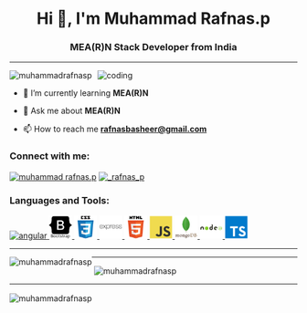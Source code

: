 
<h1 align="center">Hi 👋, I'm Muhammad Rafnas.p</h1>
<h3 align="center">MEA(R)N Stack Developer from India</h3>
<hr>

<img align="right" alt="coding" width="350" src="https://media.tenor.com/BqbIhT4Mb7cAAAAd/programmer-rounded-edges.gif">

<p align="left"> <img src="https://komarev.com/ghpvc/?username=muhammadrafnasp&label=Profile%20views&color=0e75b6&style=flat" alt="muhammadrafnasp" /> </p>

- 🌱 I’m currently learning **MEA(R)N**

- 💬 Ask me about **MEA(R)N**

- 📫 How to reach me **rafnasbasheer@gmail.com**

<h3 align="left">Connect with me:</h3>
<p align="left">
<a href="https://linkedin.com/in/muhammad rafnas.p" target="blank"><img align="center" src="https://raw.githubusercontent.com/rahuldkjain/github-profile-readme-generator/master/src/images/icons/Social/linked-in-alt.svg" alt="muhammad rafnas.p" height="30" width="40" /></a>
<a href="https://instagram.com/_rafnas_p" target="blank"><img align="center" src="https://raw.githubusercontent.com/rahuldkjain/github-profile-readme-generator/master/src/images/icons/Social/instagram.svg" alt="_rafnas_p" height="30" width="40" /></a>
</p>

<h3 align="left">Languages and Tools:</h3>
<p align="left"> <a href="https://angular.io" target="_blank" rel="noreferrer"> <img src="https://angular.io/assets/images/logos/angular/angular.svg" alt="angular" width="40" height="40"/> </a> <a href="https://getbootstrap.com" target="_blank" rel="noreferrer"> <img src="https://raw.githubusercontent.com/devicons/devicon/master/icons/bootstrap/bootstrap-plain-wordmark.svg" alt="bootstrap" width="40" height="40"/> </a> <a href="https://www.w3schools.com/css/" target="_blank" rel="noreferrer"> <img src="https://raw.githubusercontent.com/devicons/devicon/master/icons/css3/css3-original-wordmark.svg" alt="css3" width="40" height="40"/> </a> <a href="https://expressjs.com" target="_blank" rel="noreferrer"> <img src="https://raw.githubusercontent.com/devicons/devicon/master/icons/express/express-original-wordmark.svg" alt="express" width="40" height="40"/> </a> <a href="https://www.w3.org/html/" target="_blank" rel="noreferrer"> <img src="https://raw.githubusercontent.com/devicons/devicon/master/icons/html5/html5-original-wordmark.svg" alt="html5" width="40" height="40"/> </a> <a href="https://developer.mozilla.org/en-US/docs/Web/JavaScript" target="_blank" rel="noreferrer"> <img src="https://raw.githubusercontent.com/devicons/devicon/master/icons/javascript/javascript-original.svg" alt="javascript" width="40" height="40"/> </a> <a href="https://www.mongodb.com/" target="_blank" rel="noreferrer"> <img src="https://raw.githubusercontent.com/devicons/devicon/master/icons/mongodb/mongodb-original-wordmark.svg" alt="mongodb" width="40" height="40"/> </a> <a href="https://nodejs.org" target="_blank" rel="noreferrer"> <img src="https://raw.githubusercontent.com/devicons/devicon/master/icons/nodejs/nodejs-original-wordmark.svg" alt="nodejs" width="40" height="40"/> </a> <a href="https://www.typescriptlang.org/" target="_blank" rel="noreferrer"> <img src="https://raw.githubusercontent.com/devicons/devicon/master/icons/typescript/typescript-original.svg" alt="typescript" width="40" height="40"/> </a> </p>
<hr>
<p><img align="left" src="https://github-readme-stats.vercel.app/api/top-langs?username=muhammadrafnasp&show_icons=true&locale=en&layout=compact" alt="muhammadrafnasp" /></p>
<hr>
<p>&nbsp;<img align="center" src="https://github-readme-stats.vercel.app/api?username=muhammadrafnasp&show_icons=true&locale=en" alt="muhammadrafnasp" /></p>
<hr>
<p><img align="center" src="https://github-readme-streak-stats.herokuapp.com/?user=muhammadrafnasp&" alt="muhammadrafnasp" /></p>
